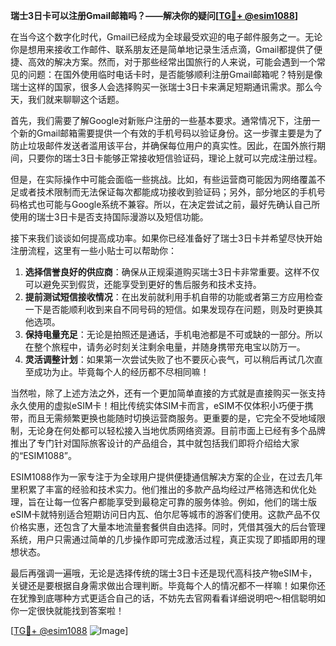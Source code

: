 **瑞士3日卡可以注册Gmail邮箱吗？——解决你的疑问[[TG💪+ @esim1088](https://t.me/s/esim1088)]**

在当今这个数字化时代，Gmail已经成为全球最受欢迎的电子邮件服务之一。无论你是想用来接收工作邮件、联系朋友还是简单地记录生活点滴，Gmail都提供了便捷、高效的解决方案。然而，对于那些经常出国旅行的人来说，可能会遇到一个常见的问题：在国外使用临时电话卡时，是否能够顺利注册Gmail邮箱呢？特别是像瑞士这样的国家，很多人会选择购买一张瑞士3日卡来满足短期通讯需求。那么今天，我们就来聊聊这个话题。

首先，我们需要了解Google对新账户注册的一些基本要求。通常情况下，注册一个新的Gmail邮箱需要提供一个有效的手机号码以验证身份。这一步骤主要是为了防止垃圾邮件发送者滥用该平台，并确保每位用户的真实性。因此，在国外旅行期间，只要你的瑞士3日卡能够正常接收短信验证码，理论上就可以完成注册过程。

但是，在实际操作中可能会面临一些挑战。比如，有些运营商可能因为网络覆盖不足或者技术限制而无法保证每次都能成功接收到验证码；另外，部分地区的手机号码格式也可能与Google系统不兼容。所以，在决定尝试之前，最好先确认自己所使用的瑞士3日卡是否支持国际漫游以及短信功能。

接下来我们谈谈如何提高成功率。如果你已经准备好了瑞士3日卡并希望尽快开始注册流程，这里有一些小贴士可以帮助你：

1. **选择信誉良好的供应商**：确保从正规渠道购买瑞士3日卡非常重要。这样不仅可以避免买到假货，还能享受到更好的售后服务和技术支持。
2. **提前测试短信接收情况**：在出发前就利用手机自带的功能或者第三方应用检查一下是否能顺利收到来自不同号码的短信。如果发现存在问题，则及时更换其他选项。
3. **保持电量充足**：无论是拍照还是通话，手机电池都是不可或缺的一部分。所以在整个旅程中，请务必时刻关注剩余电量，并随身携带充电宝以防万一。
4. **灵活调整计划**：如果第一次尝试失败了也不要灰心丧气，可以稍后再试几次直至成功为止。毕竟每个人的经历都不尽相同嘛！

当然啦，除了上述方法之外，还有一个更加简单直接的方式就是直接购买一张支持永久使用的虚拟eSIM卡！相比传统实体SIM卡而言，eSIM不仅体积小巧便于携带，而且无需频繁更换也能随时切换运营商服务。更重要的是，它完全不受地域限制，无论身在何处都可以轻松接入当地优质网络资源。目前市面上已经有多个品牌推出了专门针对国际旅客设计的产品组合，其中就包括我们即将介绍给大家的“ESIM1088”。

ESIM1088作为一家专注于为全球用户提供便捷通信解决方案的企业，在过去几年里积累了丰富的经验和技术实力。他们推出的多款产品均经过严格筛选和优化处理，旨在让每一位客户都能享受到最稳定可靠的服务体验。例如，他们的瑞士版eSIM卡就特别适合短期访问日内瓦、伯尔尼等城市的游客们使用。这款产品不仅价格实惠，还包含了大量本地流量套餐供自由选择。同时，凭借其强大的后台管理系统，用户只需通过简单的几步操作即可完成激活过程，真正实现了即插即用的理想状态。

最后再强调一遍哦，无论是选择传统的瑞士3日卡还是现代高科技产物eSIM卡，关键还是要根据自身需求做出合理判断。毕竟每个人的情况都不一样嘛！如果你还在犹豫到底哪种方式更适合自己的话，不妨先去官网看看详细说明吧～相信聪明如你一定很快就能找到答案啦！

[[TG💪+ @esim1088](https://t.me/s/esim1088) ![Image](https://i.postimg.cc/4NQfJmqS/Snipaste-2025-05-13-00-14-12.png)]